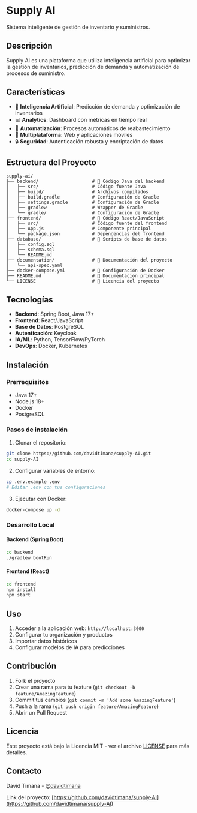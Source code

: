 # Supply AI

Sistema inteligente de gestión de inventario y suministros.

## Descripción

Supply AI es una plataforma que utiliza inteligencia artificial para optimizar la gestión de inventarios, predicción de demanda y automatización de procesos de suministro.

## Características

- 🧠 **Inteligencia Artificial**: Predicción de demanda y optimización de inventarios
- 📊 **Analytics**: Dashboard con métricas en tiempo real
- 🔄 **Automatización**: Procesos automáticos de reabastecimiento
- 📱 **Multiplataforma**: Web y aplicaciones móviles
- 🔒 **Seguridad**: Autenticación robusta y encriptación de datos

## Estructura del Proyecto

```
supply-ai/
├── backend/                    # 🎯 Código Java del backend
│   ├── src/                    # Código fuente Java
│   ├── build/                  # Archivos compilados
│   ├── build.gradle            # Configuración de Gradle
│   ├── settings.gradle         # Configuración de Gradle
│   ├── gradlew                 # Wrapper de Gradle
│   └── gradle/                 # Configuración de Gradle
├── frontend/                   # 🎯 Código React/JavaScript
│   ├── src/                    # Código fuente del frontend
│   ├── App.js                  # Componente principal
│   └── package.json            # Dependencias del frontend
├── database/                   # 🎯 Scripts de base de datos
│   ├── config.sql
│   ├── schema.sql
│   └── README.md
├── documentation/              # 🎯 Documentación del proyecto
│   └── api-spec.yaml
├── docker-compose.yml          # 🐳 Configuración de Docker
├── README.md                   # 📖 Documentación principal
└── LICENSE                     # 🎯 Licencia del proyecto
```

## Tecnologías

- **Backend**: Spring Boot, Java 17+
- **Frontend**: React/JavaScript
- **Base de Datos**: PostgreSQL
- **Autenticación**: Keycloak
- **IA/ML**: Python, TensorFlow/PyTorch
- **DevOps**: Docker, Kubernetes

## Instalación

### Prerrequisitos

- Java 17+
- Node.js 18+
- Docker
- PostgreSQL

### Pasos de instalación

1. Clonar el repositorio:
```bash
git clone https://github.com/davidtimana/supply-AI.git
cd supply-AI
```

2. Configurar variables de entorno:
```bash
cp .env.example .env
# Editar .env con tus configuraciones
```

3. Ejecutar con Docker:
```bash
docker-compose up -d
```

### Desarrollo Local

#### Backend (Spring Boot)
```bash
cd backend
./gradlew bootRun
```

#### Frontend (React)
```bash
cd frontend
npm install
npm start
```

## Uso

1. Acceder a la aplicación web: `http://localhost:3000`
2. Configurar tu organización y productos
3. Importar datos históricos
4. Configurar modelos de IA para predicciones

## Contribución

1. Fork el proyecto
2. Crear una rama para tu feature (`git checkout -b feature/AmazingFeature`)
3. Commit tus cambios (`git commit -m 'Add some AmazingFeature'`)
4. Push a la rama (`git push origin feature/AmazingFeature`)
5. Abrir un Pull Request

## Licencia

Este proyecto está bajo la Licencia MIT - ver el archivo [LICENSE](LICENSE) para más detalles.

## Contacto

David Timana - [@davidtimana](https://github.com/davidtimana)

Link del proyecto: [https://github.com/davidtimana/supply-AI](https://github.com/davidtimana/supply-AI)
